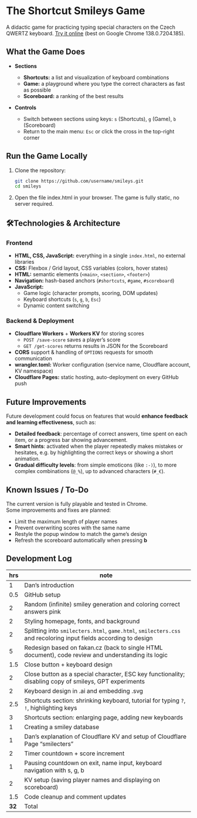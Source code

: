 # The Shortcut Smileys Game

A didactic game for practicing typing special characters on the Czech QWERTZ keyboard. [Try it online](https://smilecters.pages.dev/#top) (best on Google Chrome 138.0.7204.185).

## What the Game Does

- **Sections**  
  - **Shortcuts:** a list and visualization of keyboard combinations  
  - **Game:** a playground where you type the correct characters as fast as possible  
  - **Scoreboard:** a ranking of the best results  

- **Controls**  
  - Switch between sections using keys: `s` (Shortcuts), `g` (Game), `b` (Scoreboard)  
  - Return to the main menu: `Esc` or click the cross in the top-right corner  

## Run the Game Locally

1. Clone the repository:
   ```bash
   git clone https://github.com/username/smileys.git
   cd smileys
2. Open the file index.html in your browser. The game is fully static, no server required.

## 🛠Technologies & Architecture

### Frontend
- **HTML, CSS, JavaScript:** everything in a single `index.html`, no external libraries  
- **CSS:** Flexbox / Grid layout, CSS variables (colors, hover states)  
- **HTML:** semantic elements (`<main>`, `<section>`, `<footer>`)  
- **Navigation:** hash-based anchors (`#shortcuts`, `#game`, `#scoreboard`)  
- **JavaScript:**
  - Game logic (character prompts, scoring, DOM updates)  
  - Keyboard shortcuts (`s`, `g`, `b`, `Esc`)  
  - Dynamic content switching  

### Backend & Deployment
- **Cloudflare Workers** + **Workers KV** for storing scores  
  - `POST /save-score` saves a player’s score  
  - `GET /get-scores` returns results in JSON for the Scoreboard  
- **CORS** support & handling of `OPTIONS` requests for smooth communication  
- **wrangler.toml:** Worker configuration (service name, Cloudflare account, KV namespace)  
- **Cloudflare Pages:** static hosting, auto-deployment on every GitHub push  

## Future Improvements

Future development could focus on features that would **enhance feedback and learning effectiveness**, such as:

- **Detailed feedback**: percentage of correct answers, time spent on each item, or a progress bar showing advancement.  
- **Smart hints**: activated when the player repeatedly makes mistakes or hesitates, e.g. by highlighting the correct keys or showing a short animation.  
- **Gradual difficulty levels**: from simple emoticons (like `:-)`), to more complex combinations (`@_%`), up to advanced characters (`#_€`).  

## Known Issues / To-Do

The current version is fully playable and tested in Chrome.  
Some improvements and fixes are planned:

- Limit the maximum length of player names  
- Prevent overwriting scores with the same name  
- Restyle the popup window to match the game’s design  
- Refresh the scoreboard automatically when pressing **b**  

## Development Log

| hrs | note |
|-----|------|
| 1   | Dan’s introduction |
| 0.5 | GitHub setup |
| 2   | Random (infinite) smiley generation and coloring correct answers pink |
| 2   | Styling homepage, fonts, and background |
| 2   | Splitting into `smilecters.html`, `game.html`, `smilecters.css` and recoloring input fields according to design |
| 5   | Redesign based on fakan.cz (back to single HTML document), code review and understanding its logic |
| 1.5 | Close button + keyboard design |
| 2   | Close button as a special character, ESC key functionality; disabling copy of smileys, GPT experiments |
| 2   | Keyboard design in .ai and embedding .svg |
| 2.5 | Shortcuts section: shrinking keyboard, tutorial for typing `?`, `!`, highlighting keys |
| 3   | Shortcuts section: enlarging page, adding new keyboards |
| 1   | Creating a smiley database |
| 1   | Dan’s explanation of Cloudflare KV and setup of Cloudflare Page “smilecters” |
| 2   | Timer countdown + score increment |
| 1   | Pausing countdown on exit, name input, keyboard navigation with s, g, b |
| 2   | KV setup (saving player names and displaying on scoreboard) |
| 1.5 | Code cleanup and comment updates |
| **32**  | Total |


